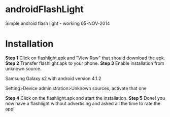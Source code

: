 androidFlashLight
=================

Simple android flash light - working 05-NOV-2014

<h1>Installation</h1>
<b>Step 1</b> Click on flashlight.apk and "View Raw" that should download the apk.
<b>Step 2</b> Transfer flashlight.apk to your phone.
<b>Step 3</b> Enable installation from unknown source.
     <p>Samsung Galaxy s2 with android version 4.1.2</p>     <p>Setting>Device administration>Unknown sources, activate that one</p>
<b>Step 4</b> Click on the flashlight.apk and start the installation.
<b>Step 5</b> Done! you now have a flashlight without advertising and asked all the time to rate the app!
